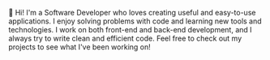 👋 Hi! I'm a Software Developer who loves creating useful and easy-to-use applications. I enjoy solving problems with code and learning new tools and technologies. I work on both front-end and back-end development, and I always try to write clean and efficient code. Feel free to check out my projects to see what I've been working on!
